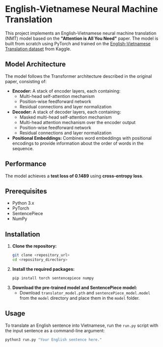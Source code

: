 # English-Vietnamese Neural Machine Translation

This project implements an English-Vietnamese neural machine translation (NMT) model based on the **"Attention is All You Need"** paper. The model is built from scratch using PyTorch and trained on the [English-Vietnamese Translation dataset](https://www.kaggle.com/datasets/hungnm/englishvietnamese-translation) from Kaggle.

## Model Architecture

The model follows the Transformer architecture described in the original paper, consisting of:

*   **Encoder:** A stack of encoder layers, each containing:
    *   Multi-head self-attention mechanism
    *   Position-wise feedforward network
    *   Residual connections and layer normalization
*   **Decoder:** A stack of decoder layers, each containing:
    *   Masked multi-head self-attention mechanism
    *   Multi-head attention mechanism over the encoder output
    *   Position-wise feedforward network
    *   Residual connections and layer normalization
*   **Positional Embeddings:**  Combines word embeddings with positional encodings to provide information about the order of words in the sequence.

## Performance

The model achieves a **test loss of 0.1489** using **cross-entropy loss**.

## Prerequisites

*   Python 3.x
*   PyTorch
*   SentencePiece
*   NumPy

## Installation
1. **Clone the repository:**
    ```bash
    git clone <repository_url>
    cd <repository_directory>
    ```
2. **Install the required packages:**
    ```bash
    pip install torch sentencepiece numpy
    ```
3. **Download the pre-trained model and SentencePiece model:**
    *   Download `translator_model.pth` and `sentencePiece_model.model` from the `model` directory and place them in the `model` folder.

## Usage

To translate an English sentence into Vietnamese, run the `run.py` script with the input sentence as a command-line argument:

```bash
python3 run.py "Your English sentence here."
```
